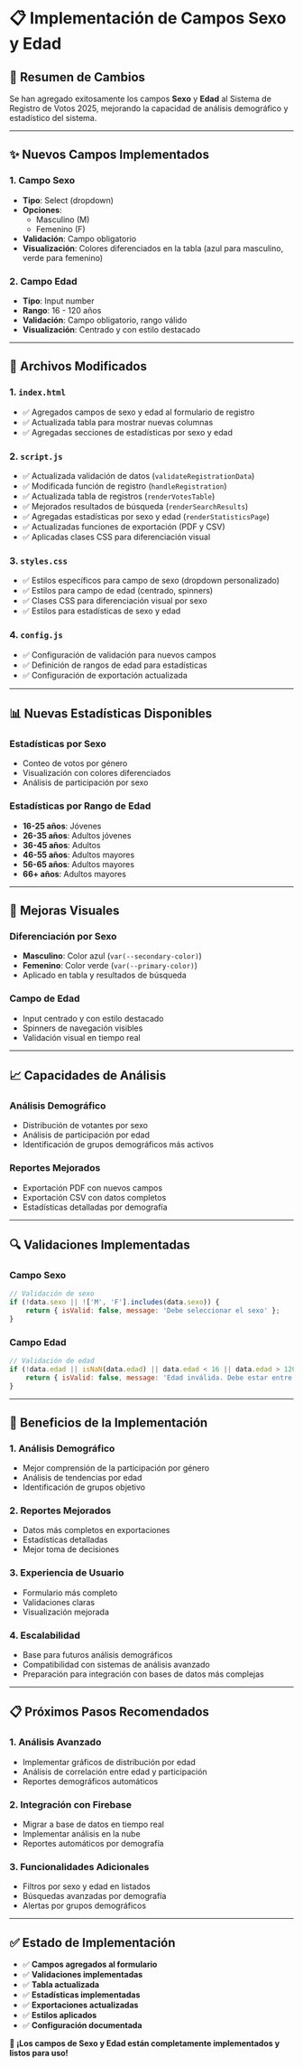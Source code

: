# 📋 **Implementación de Campos Sexo y Edad**

## 🎯 **Resumen de Cambios**

Se han agregado exitosamente los campos **Sexo** y **Edad** al Sistema de Registro de Votos 2025, mejorando la capacidad de análisis demográfico y estadístico del sistema.

---

## ✨ **Nuevos Campos Implementados**

### **1. Campo Sexo**
- **Tipo**: Select (dropdown)
- **Opciones**: 
  - Masculino (M)
  - Femenino (F)
- **Validación**: Campo obligatorio
- **Visualización**: Colores diferenciados en la tabla (azul para masculino, verde para femenino)

### **2. Campo Edad**
- **Tipo**: Input number
- **Rango**: 16 - 120 años
- **Validación**: Campo obligatorio, rango válido
- **Visualización**: Centrado y con estilo destacado

---

## 🔧 **Archivos Modificados**

### **1. `index.html`**
- ✅ Agregados campos de sexo y edad al formulario de registro
- ✅ Actualizada tabla para mostrar nuevas columnas
- ✅ Agregadas secciones de estadísticas por sexo y edad

### **2. `script.js`**
- ✅ Actualizada validación de datos (`validateRegistrationData`)
- ✅ Modificada función de registro (`handleRegistration`)
- ✅ Actualizada tabla de registros (`renderVotesTable`)
- ✅ Mejorados resultados de búsqueda (`renderSearchResults`)
- ✅ Agregadas estadísticas por sexo y edad (`renderStatisticsPage`)
- ✅ Actualizadas funciones de exportación (PDF y CSV)
- ✅ Aplicadas clases CSS para diferenciación visual

### **3. `styles.css`**
- ✅ Estilos específicos para campo de sexo (dropdown personalizado)
- ✅ Estilos para campo de edad (centrado, spinners)
- ✅ Clases CSS para diferenciación visual por sexo
- ✅ Estilos para estadísticas de sexo y edad

### **4. `config.js`**
- ✅ Configuración de validación para nuevos campos
- ✅ Definición de rangos de edad para estadísticas
- ✅ Configuración de exportación actualizada

---

## 📊 **Nuevas Estadísticas Disponibles**

### **Estadísticas por Sexo**
- Conteo de votos por género
- Visualización con colores diferenciados
- Análisis de participación por sexo

### **Estadísticas por Rango de Edad**
- **16-25 años**: Jóvenes
- **26-35 años**: Adultos jóvenes
- **36-45 años**: Adultos
- **46-55 años**: Adultos mayores
- **56-65 años**: Adultos mayores
- **66+ años**: Adultos mayores

---

## 🎨 **Mejoras Visuales**

### **Diferenciación por Sexo**
- **Masculino**: Color azul (`var(--secondary-color)`)
- **Femenino**: Color verde (`var(--primary-color)`)
- Aplicado en tabla y resultados de búsqueda

### **Campo de Edad**
- Input centrado y con estilo destacado
- Spinners de navegación visibles
- Validación visual en tiempo real

---

## 📈 **Capacidades de Análisis**

### **Análisis Demográfico**
- Distribución de votantes por sexo
- Análisis de participación por edad
- Identificación de grupos demográficos más activos

### **Reportes Mejorados**
- Exportación PDF con nuevos campos
- Exportación CSV con datos completos
- Estadísticas detalladas por demografía

---

## 🔍 **Validaciones Implementadas**

### **Campo Sexo**
```javascript
// Validación de sexo
if (!data.sexo || !['M', 'F'].includes(data.sexo)) {
    return { isValid: false, message: 'Debe seleccionar el sexo' };
}
```

### **Campo Edad**
```javascript
// Validación de edad
if (!data.edad || isNaN(data.edad) || data.edad < 16 || data.edad > 120) {
    return { isValid: false, message: 'Edad inválida. Debe estar entre 16 y 120 años' };
}
```

---

## 🚀 **Beneficios de la Implementación**

### **1. Análisis Demográfico**
- Mejor comprensión de la participación por género
- Análisis de tendencias por edad
- Identificación de grupos objetivo

### **2. Reportes Mejorados**
- Datos más completos en exportaciones
- Estadísticas detalladas
- Mejor toma de decisiones

### **3. Experiencia de Usuario**
- Formulario más completo
- Validaciones claras
- Visualización mejorada

### **4. Escalabilidad**
- Base para futuros análisis demográficos
- Compatibilidad con sistemas de análisis avanzado
- Preparación para integración con bases de datos más complejas

---

## 📋 **Próximos Pasos Recomendados**

### **1. Análisis Avanzado**
- Implementar gráficos de distribución por edad
- Análisis de correlación entre edad y participación
- Reportes demográficos automáticos

### **2. Integración con Firebase**
- Migrar a base de datos en tiempo real
- Implementar análisis en la nube
- Reportes automáticos por demografía

### **3. Funcionalidades Adicionales**
- Filtros por sexo y edad en listados
- Búsquedas avanzadas por demografía
- Alertas por grupos demográficos

---

## ✅ **Estado de Implementación**

- ✅ **Campos agregados al formulario**
- ✅ **Validaciones implementadas**
- ✅ **Tabla actualizada**
- ✅ **Estadísticas implementadas**
- ✅ **Exportaciones actualizadas**
- ✅ **Estilos aplicados**
- ✅ **Configuración documentada**

**🎉 ¡Los campos de Sexo y Edad están completamente implementados y listos para uso!** 
